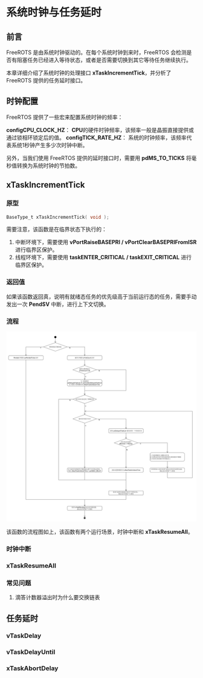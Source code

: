 # 系统时钟与任务延时

## 前言

FreeROTS 是由系统时钟驱动的。在每个系统时钟到来时，FreeRTOS 会检测是否有阻塞任务已经进入等待状态，或者是否需要切换到其它等待任务继续执行。

本章详细介绍了系统时钟的处理接口 **xTaskIncrementTick**，并分析了 FreeROTS 提供的任务延时接口。

## 时钟配置

FreeRTOS 提供了一些宏来配置系统时钟的频率：

**configCPU_CLOCK_HZ**： **CPU**的硬件时钟频率，该频率一般是晶振直接提供或通过锁相环锁定后的值。
**configTICK_RATE_HZ**： 系统的时钟频率，该频率代表系统1秒钟产生多少次时钟中断。

另外，当我们使用 FreeRTOS 提供的延时接口时，需要用 **pdMS_TO_TICKS** 将毫秒值转换为系统时钟的节拍数。

## xTaskIncrementTick

### 原型

``` C
BaseType_t xTaskIncrementTick( void );
```

需要注意，该函数是在临界状态下执行的：

 1. 中断环境下，需要使用 **vPortRaiseBASEPRI / vPortClearBASEPRIFromISR** 进行临界区保护。
 2. 线程环境下，需要使用 **taskENTER_CRITICAL / taskEXIT_CRITICAL** 进行临界区保护。

### 返回值

如果该函数返回真，说明有就绪态任务的优先级高于当前运行态的任务，需要手动发出一次 **PendSV** 中断，进行上下文切换。

### 流程

![xTaskIncrementTick][1]

该函数的流程图如上，该函数有两个运行场景，时钟中断和 **xTaskResumeAll**。

### 时钟中断



### xTaskResumeAll


### 常见问题

1. 滴答计数器溢出时为什么要交换链表

## 任务延时

### vTaskDelay

### vTaskDelayUntil

### xTaskAbortDelay

 [1]: ./images/xTaskIncrementTick.jpg
